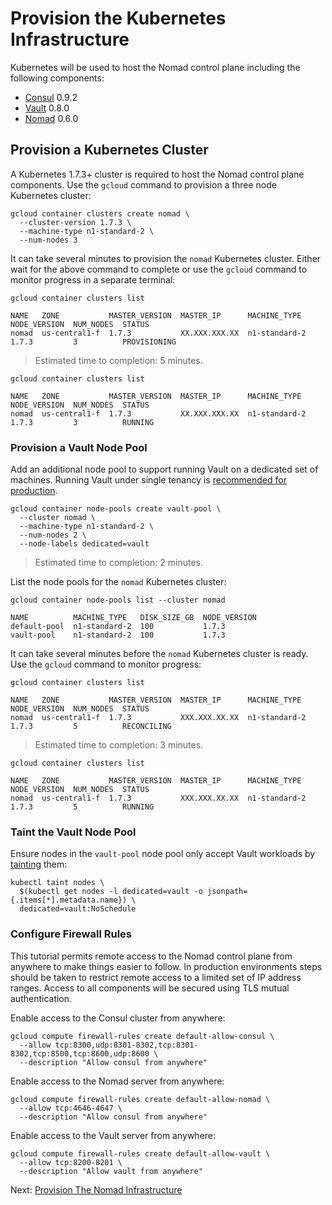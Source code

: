 # Provision the Kubernetes Infrastructure

Kubernetes will be used to host the Nomad control plane including the following components:

* [Consul](https://www.consul.io/) 0.9.2
* [Vault](https://www.vaultproject.io/) 0.8.0
* [Nomad](https://www.nomadproject.io/) 0.6.0

## Provision a Kubernetes Cluster

A Kubernetes 1.7.3+ cluster is required to host the Nomad control plane components. Use the `gcloud` command to provision a three node Kubernetes cluster:

```
gcloud container clusters create nomad \
  --cluster-version 1.7.3 \
  --machine-type n1-standard-2 \
  --num-nodes 3
```

It can take several minutes to provision the `nomad` Kubernetes cluster. Either wait for the above command to complete or use the `gcloud` command to monitor progress in a separate terminal:

```
gcloud container clusters list
```
```
NAME   ZONE           MASTER_VERSION  MASTER_IP      MACHINE_TYPE   NODE_VERSION  NUM_NODES  STATUS
nomad  us-central1-f  1.7.3           XX.XXX.XXX.XX  n1-standard-2  1.7.3         3          PROVISIONING
```

> Estimated time to completion: 5 minutes.

```
gcloud container clusters list
```
```
NAME   ZONE           MASTER_VERSION  MASTER_IP      MACHINE_TYPE   NODE_VERSION  NUM_NODES  STATUS
nomad  us-central1-f  1.7.3           XX.XXX.XXX.XX  n1-standard-2  1.7.3         3          RUNNING
```

### Provision a Vault Node Pool

Add an additional node pool to support running Vault on a dedicated set of machines. Running Vault under single tenancy is [recommended for production](https://www.vaultproject.io/guides/production.html).

```
gcloud container node-pools create vault-pool \
  --cluster nomad \
  --machine-type n1-standard-2 \
  --num-nodes 2 \
  --node-labels dedicated=vault
```

> Estimated time to completion: 2 minutes.

List the node pools for the `nomad` Kubernetes cluster:

```
gcloud container node-pools list --cluster nomad
```
```
NAME          MACHINE_TYPE   DISK_SIZE_GB  NODE_VERSION
default-pool  n1-standard-2  100           1.7.3
vault-pool    n1-standard-2  100           1.7.3
```

It can take several minutes before the `nomad` Kubernetes cluster is ready. Use the `gcloud` command to monitor progress:

```
gcloud container clusters list
```

```
NAME   ZONE           MASTER_VERSION  MASTER_IP      MACHINE_TYPE   NODE_VERSION  NUM_NODES  STATUS
nomad  us-central1-f  1.7.3           XXX.XXX.XX.XX  n1-standard-2  1.7.3         5          RECONCILING
```

> Estimated time to completion: 3 minutes.

```
gcloud container clusters list
```

```
NAME   ZONE           MASTER_VERSION  MASTER_IP      MACHINE_TYPE   NODE_VERSION  NUM_NODES  STATUS
nomad  us-central1-f  1.7.3           XXX.XXX.XX.XX  n1-standard-2  1.7.3         5          RUNNING
```

### Taint the Vault Node Pool

Ensure nodes in the `vault-pool` node pool only accept Vault workloads by [tainting](https://kubernetes.io/docs/concepts/configuration/assign-pod-node/#taints-and-tolerations-beta-feature) them:

```
kubectl taint nodes \
  $(kubectl get nodes -l dedicated=vault -o jsonpath={.items[*].metadata.name}) \
  dedicated=vault:NoSchedule
```

### Configure Firewall Rules

This tutorial permits remote access to the Nomad control plane from anywhere to make things easier to follow. In production environments steps should be taken to restrict remote access to a limited set of IP address ranges. Access to all components will be secured using TLS mutual authentication.  

Enable access to the Consul cluster from anywhere:

```
gcloud compute firewall-rules create default-allow-consul \
  --allow tcp:8300,udp:8301-8302,tcp:8301-8302,tcp:8500,tcp:8600,udp:8600 \
  --description "Allow consul from anywhere"
```

Enable access to the Nomad server from anywhere:

```
gcloud compute firewall-rules create default-allow-nomad \
  --allow tcp:4646-4647 \
  --description "Allow consul from anywhere"
```

Enable access to the Vault server from anywhere:

```
gcloud compute firewall-rules create default-allow-vault \
  --allow tcp:8200-8201 \
  --description "Allow vault from anywhere"
```

Next: [Provision The Nomad Infrastructure](04-nomad-infrastructure.md)
